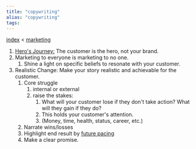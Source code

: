 ```yaml
---
title: "copywriting"
alias: "copywriting"
tags: 
---
```


[index](/.md) < [marketing](1-marketing.md)

1. [Hero's Journey:](heros-journey.md) The customer is the hero, not your brand.
2. Marketing to everyone is marketing to no one. 
	1. Shine a light on specific beliefs to resonate with your customer. 
3. Realistic Change: Make your story realistic and achievable for the customer.
	1. Core struggle
		1. internal or external
		2. raise the stakes: 
			1. What will your customer lose if they don't take action? What will they gain if they do? 
			2. This holds your customer's attention.
			3. (Money, time, health, status, career, etc.)
	2. Narrate wins/losses
	3. Highlight end result by [future pacing](future-pacing.md)
	4. Make a clear promise.